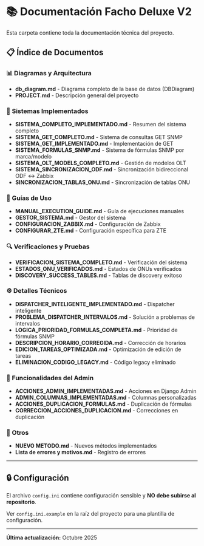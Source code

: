 # 📚 Documentación Facho Deluxe V2

Esta carpeta contiene toda la documentación técnica del proyecto.

## 📋 Índice de Documentos

### 📊 Diagramas y Arquitectura
- **db_diagram.md** - Diagrama completo de la base de datos (DBDiagram)
- **PROJECT.md** - Descripción general del proyecto

### 🔧 Sistemas Implementados
- **SISTEMA_COMPLETO_IMPLEMENTADO.md** - Resumen del sistema completo
- **SISTEMA_GET_COMPLETO.md** - Sistema de consultas GET SNMP
- **SISTEMA_GET_IMPLEMENTADO.md** - Implementación de GET
- **SISTEMA_FORMULAS_SNMP.md** - Sistema de fórmulas SNMP por marca/modelo
- **SISTEMA_OLT_MODELS_COMPLETO.md** - Gestión de modelos OLT
- **SISTEMA_SINCRONIZACION_ODF.md** - Sincronización bidireccional ODF ↔ Zabbix
- **SINCRONIZACION_TABLAS_ONU.md** - Sincronización de tablas ONU

### 📖 Guías de Uso
- **MANUAL_EXECUTION_GUIDE.md** - Guía de ejecuciones manuales
- **GESTOR_SISTEMA.md** - Gestor del sistema
- **CONFIGURACION_ZABBIX.md** - Configuración de Zabbix
- **CONFIGURAR_ZTE.md** - Configuración específica para ZTE

### 🔍 Verificaciones y Pruebas
- **VERIFICACION_SISTEMA_COMPLETO.md** - Verificación del sistema
- **ESTADOS_ONU_VERIFICADOS.md** - Estados de ONUs verificados
- **DISCOVERY_SUCCESS_TABLES.md** - Tablas de discovery exitoso

### ⚙️ Detalles Técnicos
- **DISPATCHER_INTELIGENTE_IMPLEMENTADO.md** - Dispatcher inteligente
- **PROBLEMA_DISPATCHER_INTERVALOS.md** - Solución a problemas de intervalos
- **LOGICA_PRIORIDAD_FORMULAS_COMPLETA.md** - Prioridad de fórmulas SNMP
- **DESCRIPCION_HORARIO_CORREGIDA.md** - Corrección de horarios
- **EDICION_TAREAS_OPTIMIZADA.md** - Optimización de edición de tareas
- **ELIMINACION_CODIGO_LEGACY.md** - Código legacy eliminado

### 🎯 Funcionalidades del Admin
- **ACCIONES_ADMIN_IMPLEMENTADAS.md** - Acciones en Django Admin
- **ADMIN_COLUMNAS_IMPLEMENTADAS.md** - Columnas personalizadas
- **ACCIONES_DUPLICACION_FORMULAS.md** - Duplicación de fórmulas
- **CORRECCION_ACCIONES_DUPLICACION.md** - Correcciones en duplicación

### 📝 Otros
- **NUEVO METODO.md** - Nuevos métodos implementados
- **Lista de errores y motivos.md** - Registro de errores

---

## 🔒 Configuración

El archivo `config.ini` contiene configuración sensible y **NO debe subirse al repositorio**.

Ver `config.ini.example` en la raíz del proyecto para una plantilla de configuración.

---

**Última actualización:** Octubre 2025

